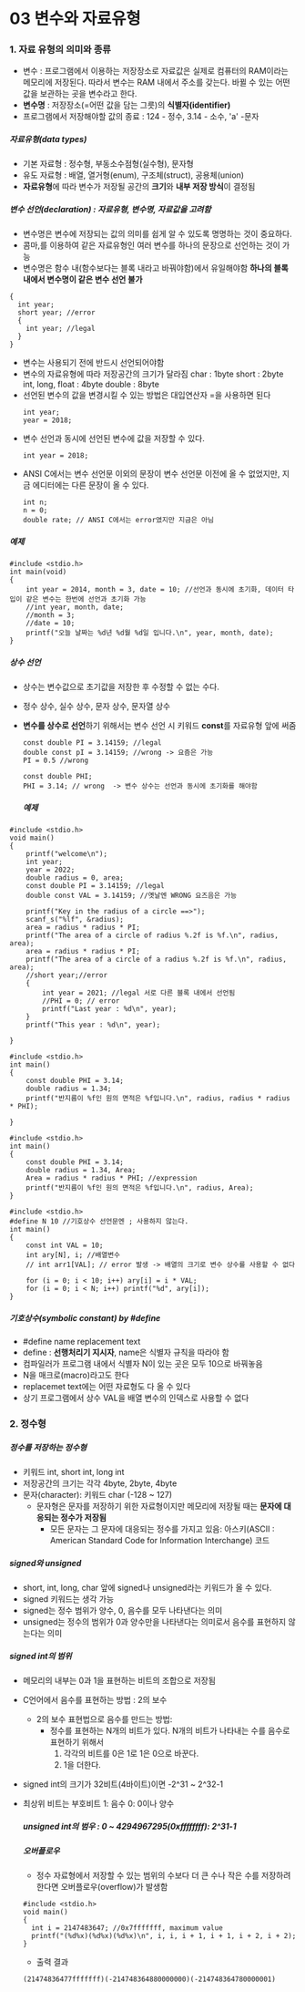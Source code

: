 # 03 변수와 자료유형
### 1. 자료 유형의 의미와 종류

- 변수 : 프로그램에서 이용하는 저장장소로 자료값은 실제로 컴퓨터의 RAM이라는 메모리에 저장된다. 따라서 변수는 RAM 내에서 주소를 갖는다.
  바뀔 수 있는 어떤 값을 보관하는 곳을 변수라고 한다.
- **변수명** : 저장장소(=어떤 값을 담는 그릇)의 **식별자(identifier)**
- 프로그램에서 저장해야할 값의 종료 : 124 - 정수, 3.14 - 소수, 'a' -문자

##### 자료유형(data types)
- 기본 자료형 : 정수형, 부동소수점형(실수형), 문자형
- 유도 자료형 : 배열, 열거형(enum), 구조체(struct), 공용체(union)
- **자료유형**에 따라 변수가 저장될 공간의 **크기**와 **내부 저장 방식**이 결정됨

##### 변수 선언(declaration) : 자료유형, 변수명, 자료값을 고려함
- 변수명은 변수에 저장되는 값의 의미를 쉽게 알 수 있도록 명명하는 것이 중요하다.
- 콤마,를 이용하여 같은 자료유형인 여러 변수를 하나의 문장으로 선언하는 것이 가능
- 변수명은 함수 내(함수보다는 블록 내라고 바꿔야함)에서 유일해야함 **하나의 블록 내에서 변수명이 같은 변수 선언 불가**

```
{
  int year;
  short year; //error
  {
    int year; //legal
  }
}
```

- 변수는 사용되기 전에 반드시 선언되어야함
- 변수의 자료유형에 따라 저장공간의 크기가 달라짐
  char : 1byte  short : 2byte  int, long, float : 4byte double : 8byte
- 선언된 변수의 값을 변경시킬 수 있는 방법은 대입연산자 =을 사용하면 된다
  ```
  int year;
  year = 2018;
  ```
- 변수 선언과 동시에 선언된 변수에 값을 저장할 수 있다.
  ```
  int year = 2018;
  ```
- ANSI C에서는 변수 선언문 이외의 문장이 변수 선언문 이전에 올 수 없었지만, 지금 에디터에는 다른 문장이 올 수 있다.
  ```
  int n;
  n = 0;
  double rate; // ANSI C에서는 error였지만 지금은 아님
  ```

##### 예제
```
#include <stdio.h>
int main(void)
{
	int year = 2014, month = 3, date = 10; //선언과 동시에 초기화, 데이터 타입이 같은 변수는 한번에 선언과 초기화 가능
	//int year, month, date;
	//month = 3;
	//date = 10;
	printf("오늘 날짜는 %d년 %d월 %d일 입니다.\n", year, month, date);
}
```

##### 상수 선언
- 상수는 변수값으로 초기값을 저장한 후 수정할 수 없는 수다.
- 정수 상수, 실수 상수, 문자 상수, 문자열 상수 
- **변수를 상수로 선언**하기 위해서는 변수 선언 시 키워드 **const**를 자료유형 앞에 써줌
  ```
  const double PI = 3.14159; //legal
  double const pI = 3.14159; //wrong -> 요즘은 가능
  PI = 0.5 //wrong

  const double PHI;
  PHI = 3.14; // wrong  -> 변수 상수는 선언과 동시에 초기화를 해야함
  ```

  ##### 예제
```
#include <stdio.h>
void main()
{
	printf("welcome\n");
	int year;
	year = 2022;
	double radius = 0, area;
	const double PI = 3.14159; //legal
	double const VAL = 3.14159; //옛날엔 WRONG 요즈음은 가능

	printf("Key in the radius of a circle ==>");
	scanf_s("%lf", &radius);
	area = radius * radius * PI;
	printf("The area of a circle of radius %.2f is %f.\n", radius, area);
	area = radius * radius * PI;
	printf("The area of a circle of a radius %.2f is %f.\n", radius, area);
	//short year;//error
	{
		int year = 2021; //legal 서로 다른 블록 내에서 선언됨
		//PHI = 0; // error
		printf("Last year : %d\n", year);
	}
	printf("This year : %d\n", year);

}
```

```
#include <stdio.h>
int main()
{
	const double PHI = 3.14;
	double radius = 1.34;
	printf("반지름이 %f인 원의 면적은 %f입니다.\n", radius, radius * radius * PHI);

}
```

```
#include <stdio.h>
int main()
{
	const double PHI = 3.14;
	double radius = 1.34, Area;
	Area = radius * radius * PHI; //expression
	printf("반지름이 %f인 원의 면적은 %f입니다.\n", radius, Area);
}
```

```
#include <stdio.h>
#define N 10 //기호상수 선언문엔 ; 사용하지 않는다.
int main()
{
	const int VAL = 10;
	int ary[N], i; //배열변수
	// int arr1[VAL]; // error 발생 -> 배열의 크기로 변수 상수를 사용할 수 없다

	for (i = 0; i < 10; i++) ary[i] = i * VAL;
	for (i = 0; i < N; i++) printf("%d", ary[i]);
}
```

##### 기호상수(symbolic constant) by #define
- #define name replacement text
- define : **선행처리기 지시자**, name은 식별자 규칙을 따라야 함
- 컴파일러가 프로그램 내에서 식별자 N이 있는 곳은 모두 10으로 바꿔놓음
- N을 매크로(macro)라고도 한다
- replacemet text에는 어떤 자료형도 다 올 수 있다
- 상기 프로그램에서 상수 VAL을 배열 변수의 인덱스로 사용할 수 없다


### 2. 정수형

##### 정수를 저장하는 정수형
- 키워드 int, short int, long int
- 저장공간의 크기는 각각 4byte, 2byte, 4byte
- 문자(character): 키워드 char (-128 ~ 127)
  - 문자형은 문자를 저장하기 위한 자료형이지만 메모리에 저장될 때는 **문자에 대응되는 정수가 저장됨**
    - 모든 문자는 그 문자에 대응되는 정수를 가지고 있음: 아스키(ASCII : American Standard Code for Information Interchange) 코드

##### signed와 unsigned
- short, int, long, char 앞에 signed나 unsigned라는 키워드가 올 수 있다.
- signed 키워드는 생각 가능
- signed는 정수 범위가 양수, 0, 음수를 모두 나타낸다는 의미
- unsigned는 정수의 범위가 0과 양수만을 나타낸다는 의미로서 음수를 표현하지 않는다는 의미

##### signed int의 범위
- 메모리의 내부는 0과 1을 표현하는 비트의 조합으로 저장됨
- C언어에서 음수를 표현하는 방법 : 2의 보수
  - 2의 보수 표현법으로 음수를 만드는 방법:
    - 정수를 표현하는 N개의 비트가 있다. N개의 비트가 나타내는 수를 음수로 표현하기 위해서
      1) 각각의 비트를 0은 1로 1은 0으로 바꾼다.
      2) 1을 더한다.
- signed int의 크기가 32비트(4바이트)이면 -2^31 ~ 2^32-1
- 최상위 비트는 부호비트
  1: 음수
  0: 0이나 양수

  ##### unsigned int의 범우 : 0 ~ 4294967295(0xffffffff): 2^31-1

  ##### 오버플로우
  - 정수 자료형에서 저장할 수 있는 범위의 수보다 더 큰 수나 작은 수를 저장하려 한다면 오버플로우(overflow)가 발생함
  ```
  #include <stdio.h>
  void main()
  {
	int i = 2147483647; //0x7fffffff, maximum value
	printf("(%d%x)(%d%x)(%d%x)\n", i, i, i + 1, i + 1, i + 2, i + 2);
  }
  ```
  - 출력 결과
  ```
  (21474836477fffffff)(-214748364880000000)(-214748364780000001)
  ```
